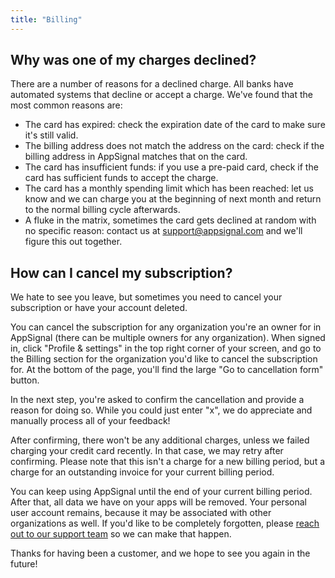 ```yaml
---
title: "Billing"
---
```


## Why was one of my charges declined?

There are a number of reasons for a declined charge. All banks have automated systems that decline or accept a charge. We've found that the most common reasons are:

* The card has expired: check the expiration date of the card to make sure it's still valid.
* The billing address does not match the address on the card: check if the billing address in AppSignal matches that on the card.
* The card has insufficient funds: if you use a pre-paid card, check if the card has sufficient funds to accept the charge.
* The card has a monthly spending limit which has been reached: let us know and we can charge you at the beginning of next month and return to the normal billing cycle afterwards.
* A fluke in the matrix, sometimes the card gets declined at random with no specific reason: contact us at <a href="mailto:support@appsignal.com">support@appsignal.com</a> and we'll figure this out together.

## How can I cancel my subscription?

We hate to see you leave, but sometimes you need to cancel your subscription or have your account deleted.

You can cancel the subscription for any organization you're an owner for in AppSignal (there can be multiple owners for any organization). When signed in, click "Profile & settings" in the top right corner of your screen, and go to the Billing section for the organization you'd like to cancel the subscription for. At the bottom of the page, you'll find the large "Go to cancellation form" button.

In the next step, you're asked to confirm the cancellation and provide a reason for doing so. While you could just enter "x", we do appreciate and manually process all of your feedback!

After confirming, there won't be any additional charges, unless we failed charging your credit card recently. In that case, we may retry after confirming. Please note that this isn't a charge for a new billing period, but a charge for an outstanding invoice for your current billing period.

You can keep using AppSignal until the end of your current billing period. After that, all data we have on your apps will be removed. Your personal user account remains, because it may be associated with other organizations as well. If you'd like to be completely forgotten, please [reach out to our support team](mailto:support@appsignal.com) so we can make that happen.

Thanks for having been a customer, and we hope to see you again in the future!
